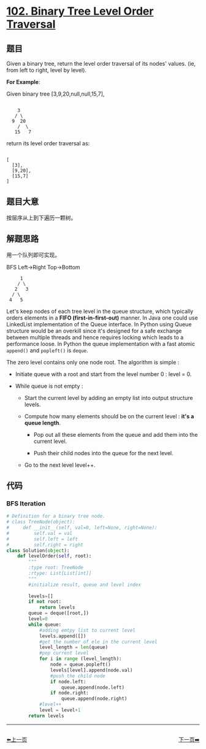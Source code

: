 # [102. Binary Tree Level Order Traversal](https://leetcode.com/problems/binary-tree-level-order-traversal/)

## 题目


Given a binary tree, return the level order traversal of its nodes' values. (ie, from left to right, level by level).

**For Example**:

Given binary tree [3,9,20,null,null,15,7],

```

    3
   / \
  9  20
    /  \
   15   7

```

return its level order traversal as:

```

[
  [3],
  [9,20],
  [15,7]
]

```
 

## 题目大意

按层序从上到下遍历一颗树。

## 解题思路

用一个队列即可实现。

BFS Left->Right Top->Bottom
```
     1
    / \
   2   3
  / \
 4   5
 ```

Let's keep nodes of each tree level in the queue structure, which typically orders elements in a **FIFO (first-in-first-out)** manner. In Java one could use LinkedList implementation of the Queue interface. In Python using Queue structure would be an overkill since it's designed for a safe exchange between multiple threads and hence requires locking which leads to a performance loose. In Python the queue implementation with a fast atomic ``append()`` and ``popleft()`` is ``deque``.

The zero level contains only one node root. The algorithm is simple :

- Initiate queue with a root and start from the level number 0 : level = 0.

- While queue is not empty :

    - Start the current level by adding an empty list into output structure levels.

    - Compute how many elements should be on the current level : **it's a queue length**.

        - Pop out all these elements from the queue and add them into the current level.

        - Push their child nodes into the queue for the next level.

    - Go to the next level level++.




## 代码
### BFS Iteration
```python
# Definition for a binary tree node.
# class TreeNode(object):
#     def __init__(self, val=0, left=None, right=None):
#         self.val = val
#         self.left = left
#         self.right = right
class Solution(object):
    def levelOrder(self, root):
        """
        :type root: TreeNode
        :rtype: List[List[int]]
        """
        #initialize result, queue and level index
        
        levels=[]
        if not root:
            return levels
        queue = deque([root,])
        level=0
        while queue:
            #adding emtpy list to current level
            levels.append([])
            #get the number of ele in the current level
            level_length = len(queue)
            #pop current level
            for i in range (level_length):
                node = queue.popleft()
                levels[level].append(node.val)
                #push the child node
                if node.left:
                    queue.append(node.left)
                if node.right:
                    queue.append(node.right)
            #level++
            level = level+1
        return levels

```


----------------------------------------------
<div style="display: flex;justify-content: space-between;align-items: center;">
<p><a href="https://github.com/yuxinhuang/Leetcode/blob/main/website/content/ChapterFour/0100~0199/0101.Symmetric-Tree.md/">⬅️上一页</a></p>
<p><a href="https://github.com/yuxinhuang/Leetcode/blob/main/website/content/ChapterFour/0100~0199/0103.Binary-Tree-Zigzag-Level-Order-Traversal.md/">下一页➡️</a></p>
</div>
